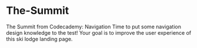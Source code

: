 # The-Summit
The Summit from Codecademy: Navigation
Time to put some navigation design knowledge to the test! Your goal is to improve the user experience of this ski lodge landing page.
